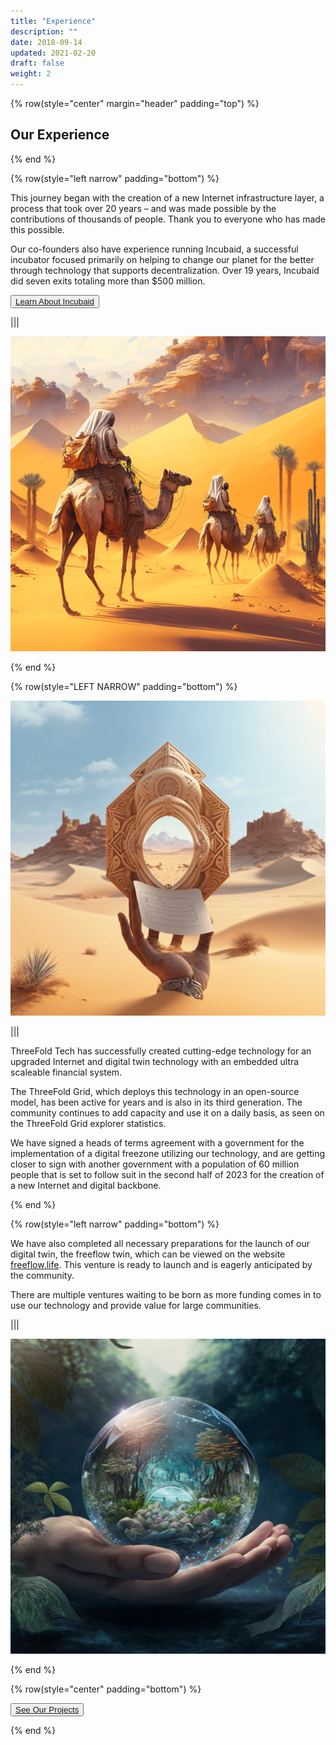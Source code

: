 ```yaml
---
title: "Experience"
description: ""
date: 2018-09-14
updated: 2021-02-20
draft: false
weight: 2
---
```



<div class="container mx-auto">

<!-- section 1 (co-found) -->

{% row(style="center" margin="header" padding="top") %}

## Our Experience

{% end %}

{% row(style="left narrow" padding="bottom") %}

<p>
This journey began with the creation of a new Internet infrastructure layer, a process that took over 20 years – and was made possible by the contributions of thousands of people. Thank you to everyone who has made this possible.

Our co-founders also have experience running Incubaid, a successful incubator focused primarily on helping to change our planet for the better through technology that supports decentralization. Over 19 years, Incubaid did seven exits totaling more than $500 million.

<button>[Learn About Incubaid](https://incubaid.com)</button>
</p>

|||

![Image](img/1.png#medium#mx-auto)

{% end %}


{% row(style="LEFT NARROW" padding="bottom") %}

![Image](img/2.png#medium#mx-auto)

|||

<p>
ThreeFold Tech has successfully created cutting-edge technology for an upgraded Internet and digital twin technology with an embedded ultra scaleable financial system.

The ThreeFold Grid, which deploys this technology in an open-source model, has been active for years and is also in its third generation. The community continues to add capacity and use it on a daily basis, as seen on the ThreeFold Grid explorer statistics.

We have signed a heads of terms agreement with a government for the implementation of a digital freezone utilizing our technology, and are getting closer to sign with another government with a population of 60 million people that is set to follow suit in the second half of 2023 for the creation of a new Internet and digital backbone.
</p>

{% end %}

{% row(style="left narrow" padding="bottom") %}

<p>

We have also completed all necessary preparations for the launch of our digital twin, the freeflow twin, which can be viewed on the website [freeflow.life](https://www.freeflow.life/). This venture is ready to launch and is eagerly anticipated by the community.

There are multiple ventures waiting to be born as more funding comes in to use our technology and provide value for large communities.

</p>

|||

![Image](img/c.png#medium#mx-auto)


{% end %}

{% row(style="center" padding="bottom") %}

<button>[See Our Projects](/projects/)</button>

{% end %}

</div>
